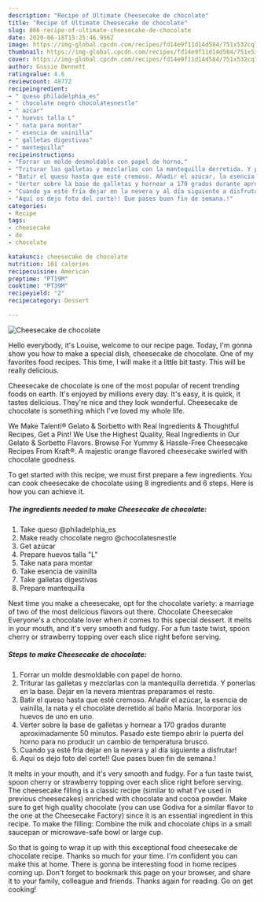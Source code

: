 ```yaml
---
description: "Recipe of Ultimate Cheesecake de chocolate"
title: "Recipe of Ultimate Cheesecake de chocolate"
slug: 866-recipe-of-ultimate-cheesecake-de-chocolate
date: 2020-06-18T15:25:46.956Z
image: https://img-global.cpcdn.com/recipes/fd14e9f11d14d584/751x532cq70/cheesecake-de-chocolate-foto-principal.jpg
thumbnail: https://img-global.cpcdn.com/recipes/fd14e9f11d14d584/751x532cq70/cheesecake-de-chocolate-foto-principal.jpg
cover: https://img-global.cpcdn.com/recipes/fd14e9f11d14d584/751x532cq70/cheesecake-de-chocolate-foto-principal.jpg
author: Gussie Bennett
ratingvalue: 4.6
reviewcount: 48772
recipeingredient:
- " queso philadelphia_es"
- " chocolate negro chocolatesnestle"
- " azcar"
- " huevos talla L"
- " nata para montar"
- " esencia de vainilla"
- " galletas digestivas"
- " mantequilla"
recipeinstructions:
- "Forrar un molde desmoldable con papel de horno."
- "Triturar las galletas y mezclarlas con la mantequilla derretida. Y ponerlas en la base. Dejar en la nevera mientras preparamos el resto."
- "Batir el queso hasta que esté cremoso. Añadir el azúcar, la esencia de vainilla, la nata y el chocolate derretido al baño María. Incorporar los huevos de uno en uno."
- "Verter sobre la base de galletas y hornear a 170 grados durante aproximadamente 50 minutos. Pasado este tiempo abrir la puerta del horno para no producir un cambio de temperatura brusco."
- "Cuando ya esté fría dejar en la nevera y al día siguiente a disfrutar!"
- "Aquí os dejo foto del corte!! Que pases buen fin de semana.!"
categories:
- Recipe
tags:
- cheesecake
- de
- chocolate

katakunci: cheesecake de chocolate 
nutrition: 101 calories
recipecuisine: American
preptime: "PT19M"
cooktime: "PT39M"
recipeyield: "2"
recipecategory: Dessert

---
```



![Cheesecake de chocolate](https://img-global.cpcdn.com/recipes/fd14e9f11d14d584/751x532cq70/cheesecake-de-chocolate-foto-principal.jpg)

Hello everybody, it's Louise, welcome to our recipe page. Today, I'm gonna show you how to make a special dish, cheesecake de chocolate. One of my favorites food recipes. This time, I will make it a little bit tasty. This will be really delicious.

Cheesecake de chocolate is one of the most popular of recent trending foods on earth. It's enjoyed by millions every day. It's easy, it is quick, it tastes delicious. They're nice and they look wonderful. Cheesecake de chocolate is something which I've loved my whole life.

We Make Talenti® Gelato &amp; Sorbetto with Real Ingredients &amp; Thoughtful Recipes, Get a Pint! We Use the Highest Quality, Real Ingredients in Our Gelato &amp; Sorbetto Flavors. Browse For Yummy &amp; Hassle-Free Cheesecake Recipes From Kraft®. A majestic orange flavored cheesecake swirled with chocolate goodness.


To get started with this recipe, we must first prepare a few ingredients. You can cook cheesecake de chocolate using 8 ingredients and 6 steps. Here is how you can achieve it.

<!--inarticleads1-->

##### The ingredients needed to make Cheesecake de chocolate:

1. Take  queso @philadelphia_es
1. Make ready  chocolate negro @chocolatesnestle
1. Get  azúcar
1. Prepare  huevos talla &#34;L&#34;
1. Take  nata para montar
1. Take  esencia de vainilla
1. Take  galletas digestivas
1. Prepare  mantequilla


Next time you make a cheesecake, opt for the chocolate variety: a marriage of two of the most delicious flavors out there. Chocolate Cheesecake Everyone&#39;s a chocolate lover when it comes to this special dessert. It melts in your mouth, and it&#39;s very smooth and fudgy. For a fun taste twist, spoon cherry or strawberry topping over each slice right before serving. 

<!--inarticleads2-->

##### Steps to make Cheesecake de chocolate:

1. Forrar un molde desmoldable con papel de horno.
1. Triturar las galletas y mezclarlas con la mantequilla derretida. Y ponerlas en la base. Dejar en la nevera mientras preparamos el resto.
1. Batir el queso hasta que esté cremoso. Añadir el azúcar, la esencia de vainilla, la nata y el chocolate derretido al baño María. Incorporar los huevos de uno en uno.
1. Verter sobre la base de galletas y hornear a 170 grados durante aproximadamente 50 minutos. Pasado este tiempo abrir la puerta del horno para no producir un cambio de temperatura brusco.
1. Cuando ya esté fría dejar en la nevera y al día siguiente a disfrutar!
1. Aquí os dejo foto del corte!! Que pases buen fin de semana.!


It melts in your mouth, and it&#39;s very smooth and fudgy. For a fun taste twist, spoon cherry or strawberry topping over each slice right before serving. The cheesecake filling is a classic recipe (similar to what I&#39;ve used in previous cheesecakes) enriched with chocolate and cocoa powder. Make sure to get high quality chocolate (you can use Godiva for a similar flavor to the one at the Cheesecake Factory) since it is an essential ingredient in this recipe. To make the filling: Combine the milk and chocolate chips in a small saucepan or microwave-safe bowl or large cup. 

So that is going to wrap it up with this exceptional food cheesecake de chocolate recipe. Thanks so much for your time. I'm confident you can make this at home. There is gonna be interesting food in home recipes coming up. Don't forget to bookmark this page on your browser, and share it to your family, colleague and friends. Thanks again for reading. Go on get cooking!
